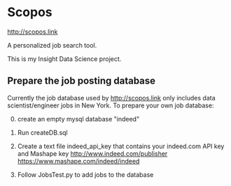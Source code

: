 # Scopos

http://scopos.link

A personalized job search tool.

This is my Insight Data Science project.

## Prepare the job posting database

Currently the job database used by http://scopos.link only includes data scientist/engineer jobs in New York. To prepare your own job database:

0. create an empty mysql database "indeed"

1. Run createDB.sql

2. Create a text file indeed_api_key that contains your indeed.com API key and Mashape key
http://www.indeed.com/publisher
https://www.mashape.com/indeed/indeed

3. Follow JobsTest.py to add jobs to the database

